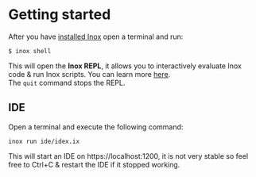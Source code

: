 # Getting started

After you have [installed Inox](https://github.com/inoxlang/inox/blob/master/README.md#installation) open a terminal and run:
```
$ inox shell
```

This will open the **Inox REPL**, it allows you to interactively evaluate Inox code & run Inox scripts. You can learn more [here](https://github.com/inoxlang/inox/blob/master/docs/shell-starter.md).\
The `quit` command stops the REPL.

## IDE

Open a terminal and execute the following command:
```
inox run ide/idex.ix
```

This will start an IDE on https://localhost:1200, it is not very stable so feel free to Ctrl+C & restart the IDE if it stopped working.
